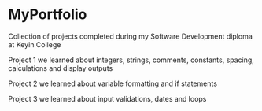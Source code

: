 # MyPortfolio
Collection of projects completed during my Software Development diploma at Keyin College

Project 1 we learned about integers, strings, comments, constants, spacing, calculations and display outputs

Project 2 we learned about variable formatting and if statements

Project 3 we learned about input validations, dates and loops 
